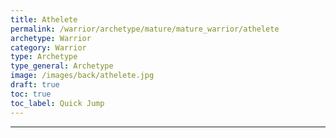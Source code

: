 ```yaml
---
title: Athelete
permalink: /warrior/archetype/mature/mature_warrior/athelete
archetype: Warrior
category: Warrior
type: Archetype
type_general: Archetype
image: /images/back/athelete.jpg
draft: true
toc: true
toc_label: Quick Jump
---
```


---
